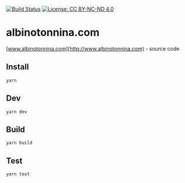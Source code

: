 
[![Build Status](https://travis-ci.org/albinotonnina/albinotonnina.com.svg?branch=master)](https://travis-ci.org/albinotonnina/albinotonnina.com)
[![License: CC BY-NC-ND 4.0](https://img.shields.io/badge/License-CC%20BY--NC--ND%204.0-lightgrey.svg)](https://creativecommons.org/licenses/by-nc-nd/4.0/)

# albinotonnina.com

[www.albinotonnina.com](http://www.albinotonnina.com) - source code

## Install

`yarn`

## Dev

`yarn dev`

## Build

`yarn build`

## Test

`yarn test`
